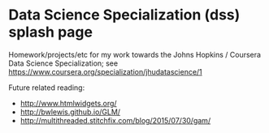 # Data Science Specialization (dss) splash page
Homework/projects/etc for my work towards the Johns Hopkins / Coursera Data Science Specialization; see https://www.coursera.org/specialization/jhudatascience/1

Future related reading:
* http://www.htmlwidgets.org/
* http://bwlewis.github.io/GLM/
* http://multithreaded.stitchfix.com/blog/2015/07/30/gam/

